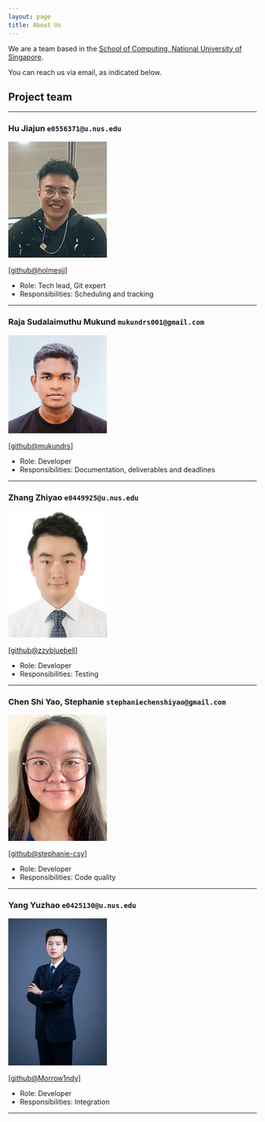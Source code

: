 ```yaml
---
layout: page
title: About Us
---
```


We are a team based in the [School of Computing, National University of Singapore](http://www.comp.nus.edu.sg).

You can reach us via email, as indicated below.

## Project team

---

### Hu Jiajun `e0556371@u.nus.edu`

<img src="images/holmesjj.png" width="200px">

[[github@holmesjj](http://github.com/holmesjj)]

* Role: Tech lead, Git expert
* Responsibilities: Scheduling and tracking

---

### Raja Sudalaimuthu Mukund `mukundrs001@gmail.com`

<img src="images/mukundrs.png" width="200px">

[[github@mukundrs](https://github.com/mukundrs)]

* Role: Developer
* Responsibilities: Documentation, deliverables and deadlines

---

### Zhang Zhiyao `e0449925@u.nus.edu`

<img src="images/zzybluebell.png" width="200px">

[[github@zzybluebell](http://github.com/zzybluebell)]

* Role: Developer
* Responsibilities: Testing

---

### Chen Shi Yao, Stephanie `stephaniechenshiyao@gmail.com`

<img src="images/stephanie-csy.png" width="200px">

[[github@stephanie-csy](http://github.com/stephanie-csy)]

* Role: Developer
* Responsibilities: Code quality

---

### Yang Yuzhao `e0425130@u.nus.edu`

<img src="images/morrow1ndy.png" width="200px">

[[github@Morrow1ndy](http://github.com/Morrow1ndy)]

* Role: Developer
* Responsibilities: Integration

---
